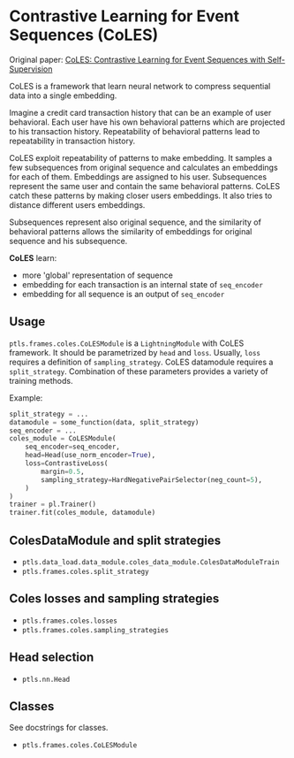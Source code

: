 # Contrastive Learning for Event Sequences (CoLES)

Original paper: [CoLES: Contrastive Learning for Event Sequences with Self-Supervision](https://dl.acm.org/doi/10.1145/3514221.3526129)

CoLES is a framework that learn neural network to compress sequential data into a single embedding.

Imagine a credit card transaction history that can be an example of user behavioral.
Each user have his own behavioral patterns which are projected to his transaction history.
Repeatability of behavioral patterns lead to repeatability in transaction history.

CoLES exploit repeatability of patterns to make embedding. It samples a few subsequences from original sequence
and calculates an embeddings for each of them. Embeddings are assigned to his user.
Subsequences represent the same user and contain the same behavioral patterns. 
CoLES catch these patterns by making closer users embeddings. It also tries to distance different users embeddings.

Subsequences represent also original sequence, and the similarity of behavioral patterns 
allows the similarity of embeddings for original sequence and his subsequence.

**CoLES** learn:

- more 'global' representation of sequence
- embedding for each transaction is an internal state of `seq_encoder`
- embedding for all sequence is an output of `seq_encoder`

## Usage
`ptls.frames.coles.CoLESModule` is a `LightningModule` with CoLES framework.
It should be parametrized by `head` and `loss`. Usually, `loss` requires a definition of `sampling_strategy`.
CoLES datamodule requires a `split_strategy`.
Combination of these parameters provides a variety of training methods.

Example:
```python
split_strategy = ...
datamodule = some_function(data, split_strategy)
seq_encoder = ...
coles_module = CoLESModule(
    seq_encoder=seq_encoder,
    head=Head(use_norm_encoder=True),
    loss=ContrastiveLoss(
        margin=0.5,
        sampling_strategy=HardNegativePairSelector(neg_count=5),
    )
)
trainer = pl.Trainer()
trainer.fit(coles_module, datamodule)
```

## ColesDataModule and split strategies

- `ptls.data_load.data_module.coles_data_module.ColesDataModuleTrain`
- `ptls.frames.coles.split_strategy`

## Coles losses and sampling strategies

- `ptls.frames.coles.losses`
- `ptls.frames.coles.sampling_strategies`

## Head selection

- `ptls.nn.Head`

## Classes
See docstrings for classes.

- `ptls.frames.coles.CoLESModule`
